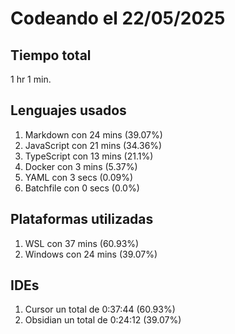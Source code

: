 # Codeando el 22/05/2025

## Tiempo total
1 hr 1 min.

## Lenguajes usados
1. Markdown con 24 mins (39.07%)
1. JavaScript con 21 mins (34.36%)
1. TypeScript con 13 mins (21.1%)
1. Docker con 3 mins (5.37%)
1. YAML con 3 secs (0.09%)
1. Batchfile con 0 secs (0.0%)

## Plataformas utilizadas
1. WSL con 37 mins (60.93%)
1. Windows con 24 mins (39.07%)

## IDEs
1. Cursor un total de 0:37:44 (60.93%)
1. Obsidian un total de 0:24:12 (39.07%)
